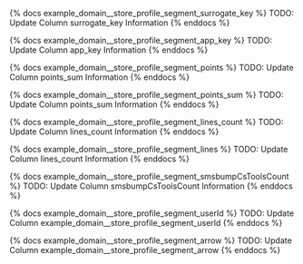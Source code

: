 
{% docs example_domain__store_profile_segment_surrogate_key %}
TODO: Update Column surrogate_key Information
{% enddocs %}

{% docs example_domain__store_profile_segment_app_key %}
TODO: Update Column app_key Information
{% enddocs %}

{% docs example_domain__store_profile_segment_points %}
TODO: Update Column points_sum Information
{% enddocs %}

{% docs example_domain__store_profile_segment_points_sum %}
TODO: Update Column points_sum Information
{% enddocs %}

{% docs example_domain__store_profile_segment_lines_count %}
TODO: Update Column lines_count Information
{% enddocs %}

{% docs example_domain__store_profile_segment_lines %}
TODO: Update Column lines_count Information
{% enddocs %}

{% docs example_domain__store_profile_segment_smsbumpCsToolsCount %}
TODO: Update Column smsbumpCsToolsCount Information
{% enddocs %}

{% docs example_domain__store_profile_segment_userId %}
TODO: Update Column example_domain__store_profile_segment_userId
{% enddocs %}

{% docs example_domain__store_profile_segment_arrow %}
TODO: Update Column example_domain__store_profile_segment_arrow
{% enddocs %}
